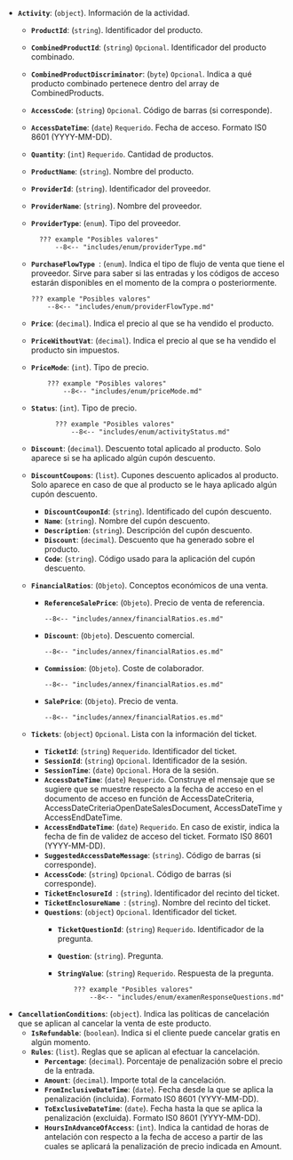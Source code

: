 - **``Activity``**: (``object``). Información de la actividad.
  - **``ProductId``**: (``string``). Identificador del producto.
  - **``CombinedProductId``**: (``string``) ``Opcional``. Identificador del producto combinado.
  - **``CombinedProductDiscriminator``**: (``byte``) ``Opcional``. Indica a qué producto combinado pertenece dentro del array de CombinedProducts.
  - **``AccessCode``**: (``string``) ``Opcional``. Código de barras (si corresponde).
  - **``AccessDateTime``**: (``date``) ``Requerido``. Fecha de acceso. Formato IS0 8601 (YYYY-MM-DD).
  - **``Quantity``**: (``int``) ``Requerido``. Cantidad de productos.
  - **``ProductName``**: (``string``). Nombre del producto.
  - **``ProviderId``**: (``string``). Identificador del proveedor.
  - **``ProviderName``**: (``string``). Nombre del proveedor.
  - **``ProviderType``**: (``enum``). Tipo del proveedor.
  
          ??? example "Posibles valores"
              --8<-- "includes/enum/providerType.md"
  
  - **``PurchaseFlowType ``**: (``enum``). Indica el tipo de flujo de venta que tiene el proveedor. Sirve para saber si las entradas y los códigos de acceso estarán disponibles en el momento de la compra o posteriormente. 
          
        ??? example "Posibles valores"
            --8<-- "includes/enum/providerFlowType.md"
  
  - **`Price`**: (``decimal``). Indica el precio al que se ha vendido el producto.
  - **`PriceWithoutVat`**: (``decimal``). Indica el precio al que se ha vendido el producto sin impuestos.
  - **`PriceMode`**: (``int``). Tipo de precio.

            ??? example "Posibles valores"
                --8<-- "includes/enum/priceMode.md"
    
  - **``Status``**: (``int``). Tipo de precio.

              ??? example "Posibles valores"
                  --8<-- "includes/enum/activityStatus.md"
  
  - **`Discount`**: (``decimal``). Descuento total aplicado al producto. Solo aparece si se ha aplicado algún cupón descuento.  
  - **`DiscountCoupons`**: (``list``). Cupones descuento aplicados al producto. Solo aparece en caso de que al producto se le haya aplicado algún cupón descuento.
    - **`DiscountCouponId`**: (``string``). Identificado del cupón descuento.
    - **`Name`**: (``string``). Nombre del cupón descuento.
    - **`Description`**: (``string``). Descripción del cupón descuento.
    - **`Discount`**: (``decimal``). Descuento que ha generado sobre el producto.
    - **`Code`**: (``string``). Código usado para la aplicación del cupón descuento.    
  - **`FinancialRatios`**: (``Objeto``). Conceptos económicos de una venta.
    - **`ReferenceSalePrice`**: (``Objeto``). Precio de venta de referencia.
      
          --8<-- "includes/annex/financialRatios.es.md"
    
    - **`Discount`**: (``Objeto``). Descuento comercial.
    
          --8<-- "includes/annex/financialRatios.es.md"
    
    - **`Commission`**: (``Objeto``). Coste de colaborador.
    
          --8<-- "includes/annex/financialRatios.es.md"
    
    - **`SalePrice`**: (``Objeto``). Precio de venta.
     
          --8<-- "includes/annex/financialRatios.es.md"
    
  - **``Tickets``**: (``object``) ``Opcional``. Lista con la información del ticket.
    - **``TicketId``**: (``string``) ``Requerido``. Identificador del ticket.
    - **``SessionId``**: (``string``) ``Opcional``. Identificador de la sesión.
    - **``SessionTime``**: (``date``) ``Opcional``. Hora de la sesión.
    - **``AccessDateTime``**: (``date``) ``Requerido``. Construye el mensaje que se sugiere que se muestre respecto a la fecha de acceso en el documento de acceso en función de AccessDateCriteria, AccessDateCriteriaOpenDateSalesDocument, AccessDateTime y AccessEndDateTime.
    - **``AccessEndDateTime``**: (``date``) ``Requerido``. En caso de existir, indica la fecha de fin de validez de acceso del ticket. Formato IS0 8601 (YYYY-MM-DD).
    - **``SuggestedAccessDateMessage``**: (``string``). Código de barras (si corresponde).
    - **``AccessCode``**: (``string``) ``Opcional``. Código de barras (si corresponde).
    - **``TicketEnclosureId ``**: (``string``). Identificador del recinto del ticket.
    - **``TicketEnclosureName ``**: (``string``). Nombre del recinto del ticket.
    - **``Questions``**: (``object``) ``Opcional``. Identificador del ticket.
      - **``TicketQuestionId``**: (``string``) ``Requerido``. Identificador de la pregunta.
      - **``Question``**: (``string``). Pregunta.
      - **``StringValue``**: (``string``) ``Requerido``. Respuesta de la pregunta.

                ??? example "Posibles valores"
                    --8<-- "includes/enum/examenResponseQuestions.md"
- **`CancellationConditions`**: (``object``). Indica las políticas de cancelación que se aplican al cancelar la venta de este producto.
  - **`IsRefundable`**: (``boolean``). Indica si el cliente puede cancelar gratis en algún momento. 
  - **`Rules`**: (``list``). Reglas que se aplican al efectuar la cancelación.
    - **`Percentage`**: (``decimal``). Porcentaje de penalización sobre el precio de la entrada. 
    - **`Amount`**: (``decimal``). Importe total de la cancelación.
    - **`FromInclusiveDateTime`**: (``date``). Fecha desde la que se aplica la penalización (incluida). Formato IS0 8601 (YYYY-MM-DD).
    - **`ToExclusiveDateTime`**: (``date``). Fecha hasta la que se aplica la penalización (excluida). Formato IS0 8601 (YYYY-MM-DD).
    - **`HoursInAdvanceOfAccess`**: (``int``). Indica la cantidad de horas de antelación con respecto a la fecha de acceso a partir de las cuales se aplicará la penalización de precio indicada en Amount. 